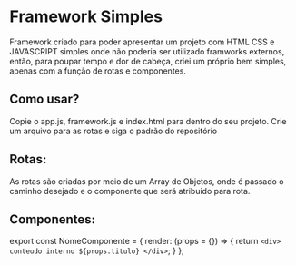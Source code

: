 # Framework Simples
Framework criado para poder apresentar um projeto com HTML CSS e JAVASCRIPT simples onde não poderia ser utilizado framworks externos, então, para poupar tempo e dor de cabeça, criei um próprio bem simples, apenas com a função de rotas e componentes.

## Como usar?
Copie o app.js, framework.js e index.html para dentro do seu projeto.
Crie um arquivo para as rotas e siga o padrão do repositório

## Rotas:
As rotas são criadas por meio de um Array de Objetos, onde é passado o caminho desejado e o componente que será atribuido para rota.

## Componentes:
export const NomeComponente = {
  render: (props = {}) => {
    return `
      <div>
        conteudo interno ${props.titulo}
      </div>
    `;
  }
};
